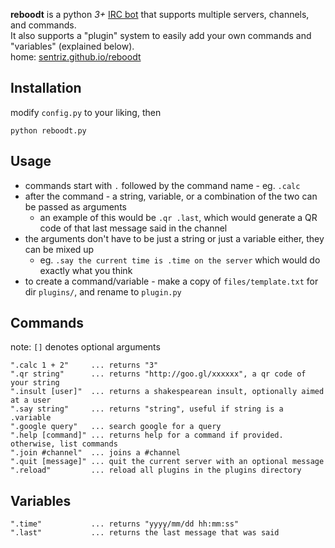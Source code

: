 **reboodt** is a python *3+* [IRC bot](http://en.wikipedia.org/wiki/IRC_bot) that supports multiple servers, channels, and commands.  
It also supports a "plugin" system to easily add your own commands and "variables" (explained below).  
home: [sentriz.github.io/reboodt](http://sentriz.github.io/reboodt)

Installation
-----------
modify `config.py` to your liking, then

    python reboodt.py
    
Usage
-----------
- commands start with `.` followed by the command name - eg. `.calc`
- after the command - a string, variable, or a combination of the two can be passed as arguments
  - an example of this would be `.qr .last`, which would generate a QR code of that last message said in the channel
- the arguments don't have to be just a string or just a variable either, they can be mixed up
  - eg. `.say the current time is .time on the server` which would do exactly what you think
- to create a command/variable - make a copy of `files/template.txt` for dir `plugins/`, and rename to `plugin.py`


Commands
-----------
note: `[]` denotes optional arguments

    ".calc 1 + 2"     ... returns "3"
    ".qr string"      ... returns "http://goo.gl/xxxxxx", a qr code of your string
    ".insult [user]"  ... returns a shakespearean insult, optionally aimed at a user
    ".say string"     ... returns "string", useful if string is a .variable
    ".google query"   ... search google for a query
    ".help [command]" ... returns help for a command if provided. otherwise, list commands
    ".join #channel"  ... joins a #channel
    ".quit [message]" ... quit the current server with an optional message
    ".reload"         ... reload all plugins in the plugins directory

Variables
-----------
    ".time"           ... returns "yyyy/mm/dd hh:mm:ss"
    ".last"           ... returns the last message that was said